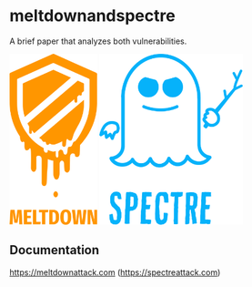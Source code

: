 # meltdownandspectre
A brief paper that analyzes both vulnerabilities.
<p>
<img src="img/meltdown-text.png" alt="meltdown" height="300"/>
<img src="img/spectre-text.png" alt="spectre" height="300"/>
</p>

## Documentation
https://meltdownattack.com (https://spectreattack.com)
